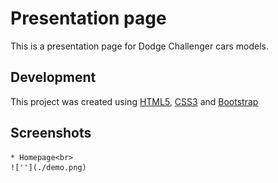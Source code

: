 # Presentation page

 This is a presentation page for Dodge Challenger cars models.

## Development

This project was created using [HTML5](https://en.wikipedia.org/wiki/HTML5), [CSS3](https://developer.mozilla.org/en-US/docs/Archive/CSS3) and [Bootstrap](https://getbootstrap.com/)<br>


## Screenshots
    * Homepage<br>
    ![''](./demo.png)
    